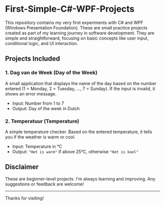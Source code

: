 # First-Simple-C#-WPF-Projects

This repository contains my very first experiments with C# and WPF (Windows Presentation Foundation). These are small practice projects created as part of my learning journey in software development. They are simple and straightforward, focusing on basic concepts like user input, conditional logic, and UI interaction.

## Projects Included

### 1. Dag van de Week (Day of the Week)
A small application that displays the name of the day based on the number entered (1 = Monday, 2 = Tuesday, ..., 7 = Sunday). If the input is invalid, it shows an error message.

- Input: Number from 1 to 7
- Output: Day of the week in Dutch

### 2. Temperatuur (Temperature)
A simple temperature checker. Based on the entered temperature, it tells you if the weather is warm or cool.

- Input: Temperature in °C
- Output: `"Het is warm"` if above 25°C, otherwise `"Het is koel"`

## Disclaimer

These are beginner-level projects. I'm always learning and improving. Any suggestions or feedback are welcome!

---

Thanks for visiting!
